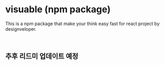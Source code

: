 # visuable (npm package)

This is a npm package that make your think easy fast for react project by designveloper.

&nbsp;
&nbsp;

## 추후 리드미 업데이트 예정
